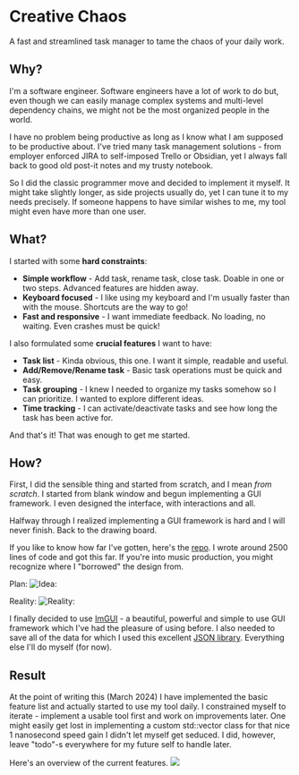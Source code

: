 # Creative Chaos
A fast and streamlined task manager to tame the chaos of your daily work.

## Why?
I'm a software engineer. Software engineers have a lot of work to do but, even though we can easily manage complex systems and multi-level dependency chains, we might not be the most organized people in the world.

I have no problem being productive as long as I know what I am supposed to be productive about. I've tried many task management solutions - from employer enforced JIRA to self-imposed Trello or Obsidian, yet I always fall back to good old post-it notes and my trusty notebook.

So I did the classic programmer move and decided to implement it myself. It might take slightly longer, as side projects usually do,  yet I can tune it to my needs precisely. If someone happens to have similar wishes to me, my tool might even have more than one user.

## What?
I started with some **hard constraints**:
* **Simple workflow** - Add task, rename task, close task. Doable in one or two steps. Advanced features are hidden away.
* **Keyboard focused** - I like using my keyboard and I'm usually faster than with the mouse. Shortcuts are the way to go!
* **Fast and responsive** - I want immediate feedback. No loading, no waiting. Even crashes must be quick!

I also formulated some **crucial features** I want to have:
* **Task list** - Kinda obvious, this one. I want it simple, readable and useful.
* **Add/Remove/Rename task** - Basic task operations must be quick and easy.
* **Task grouping** - I knew I needed to organize my tasks somehow so I can prioritize. I wanted to explore different ideas. 
* **Time tracking** - I can activate/deactivate tasks and see how long the task has been active for.

And that's it! That was enough to get me started.

## How?
First, I did the sensible thing and started from scratch, and I mean *from scratch*. I started from blank window and begun implementing a GUI framework. I even designed the interface, with interactions and all. 

Halfway through I realized implementing a GUI framework is hard and I will never finish. Back to the drawing board.

If you like to know how far I've gotten, here's the [repo](https://github.com/pfs5/TaskOrganizer). I wrote around 2500 lines of code and got this far. If you're into music production, you might recognize where I "borrowed" the design from.

Plan:
![Idea:](https://github.com/pfs5/CreativeChaos/assets/14861165/6dd30943-4873-414f-b153-cd93a4404d74)


Reality:
![Reality:](https://github.com/pfs5/CreativeChaos/assets/14861165/259a28fe-9cfb-4fd5-a7e6-59d8d46e5a81)


I finally decided to use [ImGUI](https://github.com/ocornut/imgui/releases) - a beautiful, powerful and simple to use GUI framework which I've had the pleasure of using before. I also needed to save all of the data for which I used this excellent [JSON library](https://github.com/nlohmann/json). Everything else I'll do myself (for now).

## Result
At the point of writing this (March 2024) I have implemented the basic feature list and actually started to use my tool daily. I constrained myself to iterate - implement a usable tool first and work on improvements later. One might easily get lost in implementing a custom std::vector class for that nice 1 nanosecond speed gain I didn't let myself get seduced. I did, however, leave "todo"-s everywhere for my future self to handle later.

Here's an overview of the current features.
![](https://github.com/pfs5/CreativeChaos/blob/master/README/ft-overview.gif)
